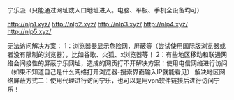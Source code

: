 宁乐派（只能通过网址或入口地址进入。电脑、平板、手机全设备均可）

http://nlp1.xyz/
http://nlp2.xyz/
http://nlp3.xyz/
http://nlp4.xyz/
http://nlp5.xyz/


无法访问解决方案：
1：浏览器器显示危险网，屏蔽等（尝试使用国际版浏览器或者没有限制的浏览器），比如谷歌、火狐、x浏览器等！
2：有些地区移动和联通网络会间接性的屏蔽宁乐网址，造成的网页打不开解决方案：使用电信网络进行访问（如果不知道自己是什么网络打开浏览器-搜索界面输入IP就能看见）
解决地区网络屏蔽方式二：使用代理进行访问宁乐，也可以是用vpn软件链接后进行访问宁乐！
